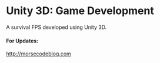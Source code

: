 # Unity 3D: Game Development
A survival FPS developed using Unity 3D.
#### For Updates:
http://morsecodeblog.com
